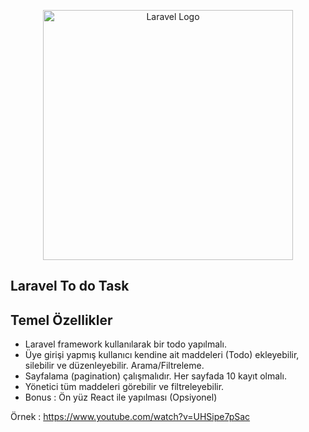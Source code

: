 <p align="center"><a href="https://laravel.com" target="_blank"><img src="https://raw.githubusercontent.com/laravel/art/master/logo-lockup/5%20SVG/2%20CMYK/1%20Full%20Color/laravel-logolockup-cmyk-red.svg" width="400" alt="Laravel Logo"></a></p>

## Laravel To do Task

## Temel Özellikler

- Laravel framework kullanılarak bir todo yapılmalı.
- Üye girişi yapmış kullanıcı kendine ait maddeleri (Todo) ekleyebilir, silebilir ve düzenleyebilir. Arama/Filtreleme.
- Sayfalama (pagination) çalışmalıdır. Her sayfada 10 kayıt olmalı.
- Yönetici  tüm maddeleri görebilir ve filtreleyebilir.
- Bonus : Ön yüz React ile yapılması (Opsiyonel)
 
Örnek : https://www.youtube.com/watch?v=UHSipe7pSac
